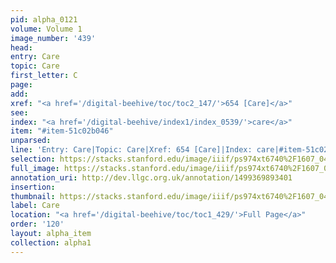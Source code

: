 ```yaml
---
pid: alpha_0121
volume: Volume 1
image_number: '439'
head: 
entry: Care
topic: Care
first_letter: C
page: 
add: 
xref: "<a href='/digital-beehive/toc/toc2_147/'>654 [Care]</a>"
see: 
index: "<a href='/digital-beehive/index1/index_0539/'>care</a>"
item: "#item-51c02b046"
unparsed: 
line: 'Entry: Care|Topic: Care|Xref: 654 [Care]|Index: care|#item-51c02b046'
selection: https://stacks.stanford.edu/image/iiif/ps974xt6740%2F1607_0438/273,4365,3151,734/full/0/default.jpg
full_image: https://stacks.stanford.edu/image/iiif/ps974xt6740%2F1607_0438/full/full/0/default.jpg
annotation_uri: http://dev.llgc.org.uk/annotation/1499369893401
insertion: 
thumbnail: https://stacks.stanford.edu/image/iiif/ps974xt6740%2F1607_0438/273,4365,600,180/250,/0/default.jpg
label: Care
location: "<a href='/digital-beehive/toc/toc1_429/'>Full Page</a>"
order: '120'
layout: alpha_item
collection: alpha1
---
```

